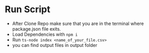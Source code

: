 # Run Script
* After Clone Repo make sure that you are in the terminal where package.json file exits.
* Load Dependencies with `npm i`
* Run  `ts-node index <name_of_your_file.csv>`
* you can find output files in output folder



